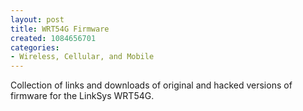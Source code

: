 ```yaml
--- 
layout: post
title: WRT54G Firmware
created: 1084656701
categories: 
- Wireless, Cellular, and Mobile
---
```

Collection of links and downloads of original and hacked versions of firmware for the LinkSys WRT54G.
